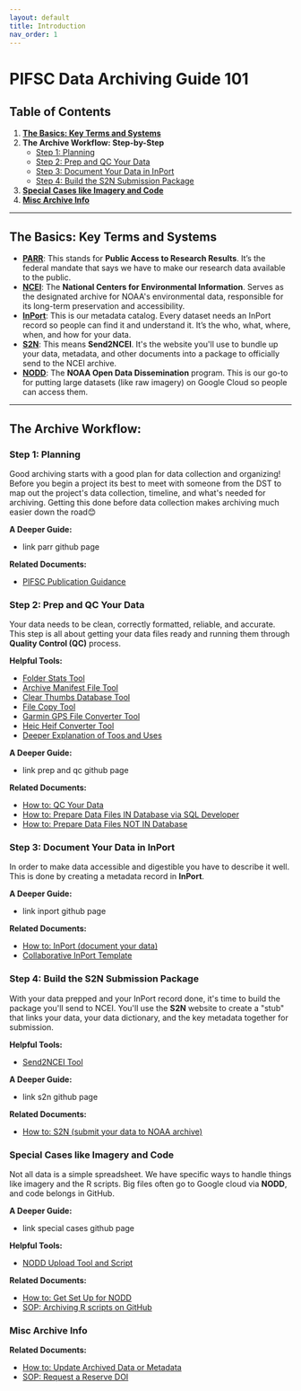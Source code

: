 ```yaml
---
layout: default
title: Introduction
nav_order: 1
---
```


# PIFSC Data Archiving Guide 101

## Table of Contents

1.  **[The Basics: Key Terms and Systems](#the-basics-key-terms-and-systems)**
2.  **The Archive Workflow: Step-by-Step**
      * [Step 1: Planning](#step-1-Planning)
      * [Step 2: Prep and QC Your Data](#step-2-prep-and-qc-your-data)
      * [Step 3: Document Your Data in InPort](#step-3-document-your-data-in-inport)
      * [Step 4: Build the S2N Submission Package](#step-4-build-the-s2n-submission-package)
3.  **[Special Cases like Imagery and Code](#special-cases-like-imagery-and-code)**
4.  **[Misc Archive Info](#misc-archive-info)**
-----

## The Basics: Key Terms and Systems


  - **[PARR](https://www.ngdc.noaa.gov/parr.html)**: This stands for **Public Access to Research Results**. It’s the federal mandate that says we have to make our research data available to the public.
  - **[NCEI](https://www.ncei.noaa.gov/)**: The **National Centers for Environmental Information**. Serves as the designated archive for NOAA's environmental data, responsible for its long-term preservation and accessibility.
  - **[InPort](https://www.fisheries.noaa.gov/inport/)**: This is our metadata catalog. Every dataset needs an InPort record so people can find it and understand it. It’s the who, what, where, when, and how for your data.
  - **[S2N](https://www.ncei.noaa.gov/archive/send2ncei/)**: This means **Send2NCEI**. It's the website you'll use to bundle up your data, metadata, and other documents into a package to officially send to the NCEI archive.
  - **[NODD](https://www.noaa.gov/information-technology/open-data-dissemination)**: The **NOAA Open Data Dissemination** program. This is our go-to for putting large datasets (like raw imagery) on  Google Cloud so people can access them.

-----

## The Archive Workflow: 


### Step 1: Planning

Good archiving starts with a good plan for data collection and organizing! Before you begin a project its best to meet with someone from the DST to map out the project's data collection, timeline, and what's needed for archiving. Getting this done before data collection makes archiving much easier down the road😊

**A Deeper Guide:**
 * link parr github page

**Related Documents:**

  * [PIFSC Publication Guidance](https://docs.google.com/document/d/1Fk5DPcdzFjuga-nuU943HOboVh35EvijLpKoGaaQkvk/edit?usp=sharing)

### Step 2: Prep and QC Your Data

Your data needs to be clean, correctly formatted, reliable, and accurate. This step is all about getting your data files ready and running them through **Quality Control (QC)** process. 

**Helpful Tools:**
  * [Folder Stats Tool](https://github.com/MichaelAkridge-NOAA/archive-toolbox/blob/main/toolbox/desktop/folder-stats-tool/folderstats.exe)
  * [Archive Manifest File Tool](https://github.com/MichaelAkridge-NOAA/archive-toolbox/blob/main/toolbox/desktop/archive-manifest-file-tool/mnftool_gui.exe)
  * [Clear Thumbs Database Tool](https://github.com/MichaelAkridge-NOAA/archive-toolbox/tree/main/toolbox/desktop/clear-thumbs-db-files)
  * [File Copy Tool](https://github.com/MichaelAkridge-NOAA/archive-toolbox/blob/main/toolbox/desktop/file-copy-tool/filecopy_tool.exe)
  * [Garmin GPS File Converter Tool](https://github.com/MichaelAkridge-NOAA/archive-toolbox/blob/main/toolbox/desktop/garmin-gps-file-converter/gpxconverter_windows_standalone.exe)
  * [Heic Heif Converter Tool](https://github.com/MichaelAkridge-NOAA/archive-toolbox/blob/main/toolbox/desktop/heic-heif-converter/heic_converter.exe)
  * [Deeper Explanation of Toos and Uses](https://github.com/MichaelAkridge-NOAA/archive-toolbox/blob/main/README.md)

**A Deeper Guide:**
 * link prep and qc github page

**Related Documents:**

  * [How to: QC Your Data](https://docs.google.com/document/d/1Hv-QvBC5bwBvdr4iYivEWfJET7MEna7L9RqkOwSSXtE/edit?usp=sharing)
  * [How to: Prepare Data Files IN Database via SQL Developer](https://docs.google.com/document/d/1GFxLZqB6qMCJiyBWRE9S1hYJgz41ZH_mUAJDX63Ojjw/edit?usp=sharing) 
  * [How to: Prepare Data Files NOT IN Database](https://docs.google.com/document/d/1AybZiH03DRiLy4f5zelP8-VW6z2sEgzRJBQi8iK517M/edit?usp=sharing) 

### Step 3: Document Your Data in InPort

In order to make data accessible and digestible  you have to describe it well. This is done by creating a metadata record in **InPort**. 

**A Deeper Guide:**
 * link inport github page

**Related Documents:**

  * [How to: InPort (document your data)](https://docs.google.com/document/d/1kijqSQbISTcOO9JQ_5_AtAZuVvLc-y0y0v-KlKeO1sY/edit?usp=sharing)
  * [Collaborative InPort Template](https://docs.google.com/document/d/1MGWM3o3VRjl-HQhLoPOmRZxR0w_Qvex06gVzGvH4YEo/edit?usp=sharing)

### Step 4: Build the S2N Submission Package

With your data prepped and your InPort record done, it's time to build the package you'll send to NCEI. You'll use the **S2N** website to create a "stub" that links your data, your data dictionary, and the key metadata together for submission.

**Helpful Tools:**
* [Send2NCEI Tool](https://www.ncei.noaa.gov/archive/send2ncei/)
  
**A Deeper Guide:**
 * link s2n github page

**Related Documents:**

  * [How to: S2N (submit your data to NOAA archive)](https://docs.google.com/document/d/18nofaF7c5Bc7OIUO3kUCzYo8FFspH6um3y_xpeBtaJo/edit?usp=sharing)

### Special Cases like Imagery and Code

Not all data is a simple spreadsheet. We have specific ways to handle things like imagery and the R scripts. Big files often go to Google cloud via **NODD**, and code belongs in GitHub.

**A Deeper Guide:**
 * link special cases github page

**Helpful Tools:**
* [NODD Upload Tool and Script](https://picgitlab.nmfs.local/esd/arp/data-services/esd-archive-toolbox/-/tree/main#python-example)

**Related Documents:**

  * [How to: Get Set Up for NODD](https://docs.google.com/document/d/1Y5BXsy9-qxT5QCBOdbHN0fyZgvkAqHjR6VSl8c--zWs/edit?usp=sharing)
  * [SOP: Archiving R scripts on GitHub](https://docs.google.com/document/d/1DTgOJf6CPXxclpuO-A3KN8devmyLbtHPMu_4O27z5_k/edit?usp=sharing)

### Misc Archive Info

**Related Documents:**

  * [How to: Update Archived Data or Metadata](https://docs.google.com/document/d/10fcrn4cuUv7YmncuzOuI2JtlK8B75p40CxcLOxAhvzE/edit?usp=sharing)
  * [SOP: Request a Reserve DOI](https://docs.google.com/document/d/1rvjfUAspNcpUEH2NOgR485FJYKCkAxlIy7g7z99GyR4/edit?usp=sharing)

